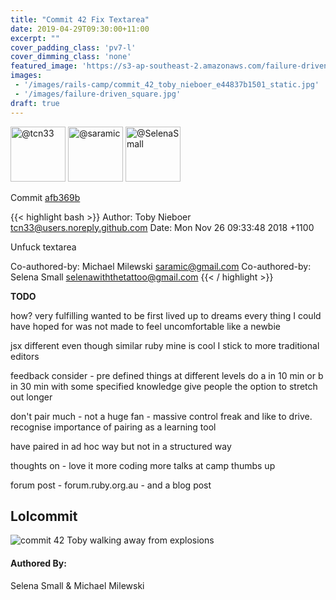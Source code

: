 ```yaml
---
title: "Commit 42 Fix Textarea"
date: 2019-04-29T09:30:00+11:00
excerpt: ""
cover_padding_class: 'pv7-l'
cover_dimming_class: 'none'
featured_image: 'https://s3-ap-southeast-2.amazonaws.com/failure-driven-blog/railscamp-24-woodfield-hobart/commit_42_toby_nieboer_e44837b1501.gif'
images:
 - '/images/rails-camp/commit_42_toby_nieboer_e44837b1501_static.jpg'
 - '/images/failure-driven_square.jpg'
draft: true
---
```


<img alt="@tcn33" src="//github.com/tcn33.png" style="display: inline; width: 88px;" height="88" />
<img alt="@saramic" src="//github.com/saramic.png" style="display: inline; width: 88px;" height="88" />
<img alt="@SelenaSmall" src="//github.com/SelenaSmall.png" style="display: inline; width: 88px;" height="88" />

Commit [afb369b](https://github.com/failure-driven/railscamp-search-term/commit/afb369bac03a4bd13a73dbd3ce5682c6389df66d)

{{< highlight bash >}}
Author: Toby Nieboer <tcn33@users.noreply.github.com>
Date:   Mon Nov 26 09:33:48 2018 +1100

Unfuck textarea

Co-authored-by: Michael Milewski <saramic@gmail.com>
Co-authored-by: Selena Small <selenawiththetattoo@gmail.com>
{{< / highlight >}}

**TODO**

how?
very fulfilling
wanted to be first
lived up to dreams
every thing I could have hoped for
was not made to feel uncomfortable like a newbie

jsx different even though similar
ruby mine is cool
I stick to more traditional editors

feedback
consider - pre defined things at different levels   do a in 10 min or b in 30
min with some specified knowledge
give people the option to stretch out longer

don't pair much - not a huge fan - massive control freak and like to drive.
recognise importance of pairing as a learning tool

have paired in ad hoc way but not in a structured way

thoughts on - love it more coding more talks at camp thumbs up

forum post - forum.ruby.org.au - and a blog post

## Lolcommit

![commit 42 Toby walking away from explosions](https://s3-ap-southeast-2.amazonaws.com/failure-driven-blog/railscamp-24-woodfield-hobart/commit_42_toby_nieboer_e44837b1501.gif)

#### Authored By:

Selena Small & Michael Milewski

